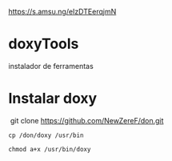 https://s.amsu.ng/eIzDTEerqjmN





# doxyTools

instalador de ferramentas
#
# Instalar doxy

   git clone https://github.com/NewZereF/don.git

    cp /don/doxy /usr/bin

    chmod a+x /usr/bin/doxy
